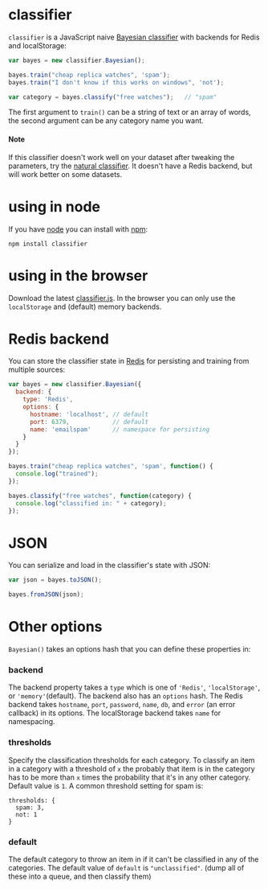 # classifier

`classifier` is a JavaScript naive [Bayesian classifier](http://en.wikipedia.org/wiki/Bayesian_spam_filtering) with backends for Redis and localStorage:

```javascript
var bayes = new classifier.Bayesian();

bayes.train("cheap replica watches", 'spam');
bayes.train("I don't know if this works on windows", 'not');

var category = bayes.classify("free watches");   // "spam"
```

The first argument to `train()` can be a string of text or an array of words, the second argument can be any category name you want.

#### Note
If this classifier doesn't work well on your dataset after tweaking the parameters, try the [natural classifier](https://github.com/NaturalNode/natural). It doesn't have a Redis backend, but will work better on some datasets.

# using in node
If you have [node](http://nodejs.org/) you can install with [npm](http://github.com/isaacs/npm):

	npm install classifier

# using in the browser
Download the latest [classifier.js](http://github.com/harthur/classifier/downloads). In the browser you can only use the `localStorage` and (default) memory backends.

# Redis backend
You can store the classifier state in [Redis](http://redis.io/) for persisting and training from multiple sources:

```javascript
var bayes = new classifier.Bayesian({
  backend: {
    type: 'Redis',
    options: {
      hostname: 'localhost', // default
      port: 6379,            // default
      name: 'emailspam'      // namespace for persisting
    }
  }
});

bayes.train("cheap replica watches", 'spam', function() {
  console.log("trained");
});

bayes.classify("free watches", function(category) {
  console.log("classified in: " + category);
});
```

# JSON
You can serialize and load in the classifier's state with JSON:

```javascript
var json = bayes.toJSON();

bayes.fromJSON(json);
```

# Other options
`Bayesian()` takes an options hash that you can define these properties in:

### backend
The backend property takes a `type` which is one of `'Redis'`, `'localStorage'`, or `'memory'`(default). The backend also has an `options` hash. The Redis backend takes `hostname`, `port`, `password`, `name`, `db`, and `error` (an error callback) in its options. The localStorage backend takes `name` for namespacing.

### thresholds
Specify the classification thresholds for each category. To classify an item in a category with a threshold of `x` the probably that item is in the category has to be more than `x` times the probability that it's in any other category. Default value is `1`. A common threshold setting for spam is:

```
thresholds: {
  spam: 3,
  not: 1
}
```

### default
The default category to throw an item in if it can't be classified in any of the categories. The default value of `default` is `"unclassified"`. (dump all of these into a queue, and then classify them)


